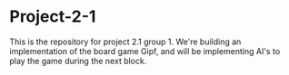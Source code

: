 # Project-2-1

This is the repository for project 2.1 group 1. We're building an implementation of the board game Gipf, and will be implementing AI's to play the game during the next block.